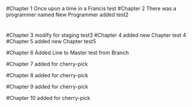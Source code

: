 #Chapter 1
Once upon a time in a Francis
test
#Chapter 2
There was a programmer named
New Programmer added
test2
#
#Chapter 3
modify for staging
test3
#Chapter 4
added new Chapter
test 4
#Chapter 5
added new Chapter
test5

#Chapter 6
Added Line to Master
test from Branch

#Chapter 7
added for cherry-pick

#Chapter 8
added for cherry-pick

#Chapter 9
added for cherry-pick

#Chapter 10
added for cherry-pick

